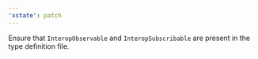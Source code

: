 ```yaml
---
'xstate': patch
---
```


Ensure that `InteropObservable` and `InteropSubscribable` are present in the type definition file.
